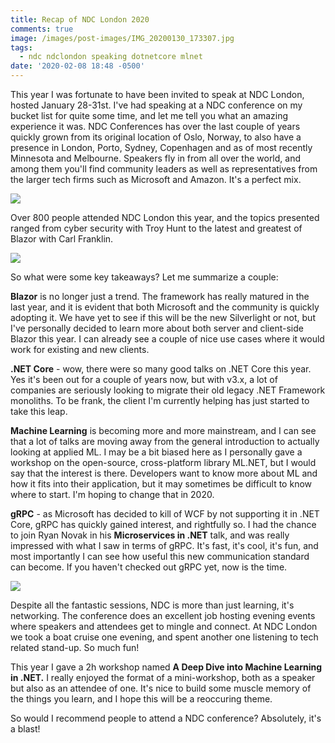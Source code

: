 ```yaml
---
title: Recap of NDC London 2020
comments: true
image: /images/post-images/IMG_20200130_173307.jpg
tags:
  - ndc ndclondon speaking dotnetcore mlnet
date: '2020-02-08 18:48 -0500'
---
```

This year I was fortunate to have been invited to speak at NDC London, hosted January 28-31st. I've had speaking at a NDC conference on my bucket list for quite some time, and let me tell you what an amazing experience it was. NDC Conferences has over the last couple of years quickly grown from its original location of Oslo, Norway, to also have a presence in London, Porto, Sydney, Copenhagen and as of most recently Minnesota and Melbourne. Speakers fly in from all over the world, and among them you'll find community leaders as well as representatives from the larger tech firms such as Microsoft and Amazon. It's a perfect mix. 

![](/images/post-images/IMG_20200130_173307.jpg)

Over 800 people attended NDC London this year, and the topics presented ranged from cyber security with Troy Hunt to the latest and greatest of Blazor with Carl Franklin. 

![](/images/post-images/IMG_20200130_192145.jpg)

So what were some key takeaways? Let me summarize a couple:

**Blazor** is no longer just a trend. The framework has really matured in the last year, and it is evident that both Microsoft and the community is quickly adopting it. We have yet to see if this will be the new Silverlight or not, but I've personally decided to learn more about both server and client-side Blazor this year. I can already see a couple of nice use cases where it would work for existing and new clients.

**.NET Core** - wow, there were so many good talks on .NET Core this year. Yes it's been out for a couple of years now, but with v3.x, a lot of companies are seriously looking to migrate their old legacy .NET Framework monoliths. To be frank, the client I'm currently helping has just started to take this leap.  

**Machine Learning** is becoming more and more mainstream, and I can see that a lot of talks are moving away from the general introduction to actually looking at applied ML. I may be a bit biased here as I personally gave a workshop on the open-source, cross-platform library ML.NET, but I would say that the interest is there. Developers want to know more about ML and how it fits into their application, but it may sometimes be difficult to know where to start. I'm hoping to change that in 2020.

**gRPC** - as Microsoft has decided to kill of WCF by not supporting it in .NET Core, gRPC has quickly gained interest, and rightfully so. I had the chance to join Ryan Novak in his **Microservices in .NET** talk, and was really impressed with what I saw in terms of gRPC. It's fast, it's cool, it's fun, and most importantly I can see how useful this new communication standard can become. If you haven't checked out gRPC yet, now is the time.

![](/images/post-images/IMG_20200129_201024.jpg)

Despite all the fantastic sessions, NDC is more than just learning, it's networking. The conference does an excellent job hosting evening events where speakers and attendees get to mingle and connect. At NDC London we took a boat cruise one evening, and spent another one listening to tech related stand-up. So much fun!

This year I gave a 2h workshop named **A Deep Dive into Machine Learning in .NET.** I really enjoyed the format of a mini-workshop, both as a speaker but also as an attendee of one. It's nice to build some muscle memory of the things you learn, and I hope this will be a reoccuring theme.

So would I recommend people to attend a NDC conference? Absolutely, it's a blast!
